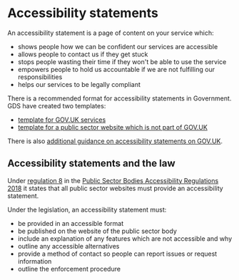 # Accessibility statements

An accessibility statement is a page of content on your service which:
- shows people how we can be confident our services are accessible
- allows people to contact us if they get stuck
- stops people wasting their time if they won't be able to use the service
- empowers people to hold us accountable if we are not fulfilling our responsibilities
- helps our services to be legally compliant

There is a recommended format for accessibility statements in Government. GDS have created two templates:
- [template for GOV.UK services](https://www.gov.uk/service-manual/helping-people-to-use-your-service/publishing-information-about-your-services-accessibility)
- [template for a public sector website which is not part of GOV.UK](https://www.gov.uk/government/publications/sample-accessibility-statement/sample-accessibility-statement-for-a-fictional-public-sector-website)

There is also [additional guidance on accessibility statements on GOV.UK](https://www.gov.uk/guidance/make-your-website-or-app-accessible-and-publish-an-accessibility-statement#publish-your-accessibility-statement).

## Accessibility statements and the law

Under [regulation 8](https://www.legislation.gov.uk/uksi/2018/952/regulation/8/made) in the [Public Sector Bodies Accessibility Regulations 2018](https://www.legislation.gov.uk/uksi/2018/952/contents/made) it states that all public sector websites must provide an accessibility statement.

Under the legislation, an accessibility statement must:
- be provided in an accessible format
- be published on the website of the public sector body
- include an explanation of any features which are not accessible and why
- outline any accessible alternatives
- provide a method of contact so people can report issues or request information
- outline the enforcement procedure